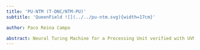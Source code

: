 ```yaml
---
title: 'PU-NTM (T-DNC/NTM-PU)'
subtitle: 'QueenField ![](../../pu-ntm.svg){width=17cm}'

author: Paco Reina Campo

abstract: Neural Turing Machine for a Processing Unit verified with UVM/OSVVM/FV.
---
```

